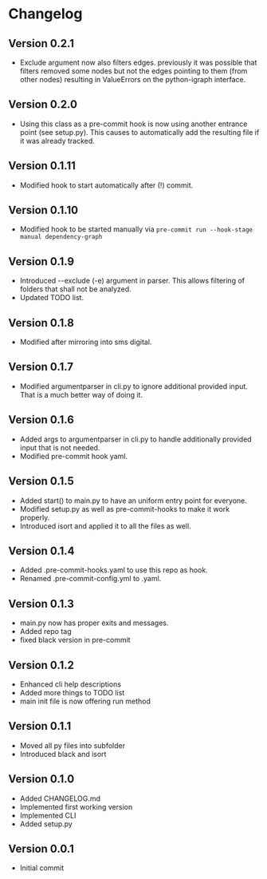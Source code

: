 Changelog
=========

Version 0.2.1
-------------
- Exclude argument now also filters edges. previously it was possible that filters removed some nodes but not the edges pointing to them (from other nodes) resulting in ValueErrors on the python-igraph interface.

Version 0.2.0
-------------
- Using this class as a pre-commit hook is now using another entrance point (see setup.py). This causes to automatically add the resulting file if it was already tracked.

Version 0.1.11
-------------
- Modified hook to start automatically after (!) commit.

Version 0.1.10
-------------
- Modified hook to be started manually via ```pre-commit run --hook-stage manual dependency-graph```

Version 0.1.9
-------------
- Introduced --exclude (-e) argument in parser. This allows filtering of folders that shall not be analyzed.
- Updated TODO list.

Version 0.1.8
-------------
- Modified after mirroring into sms digital.

Version 0.1.7
-------------
- Modified argumentparser in cli.py to ignore additional provided input. That is a much better way of doing it.

Version 0.1.6
-------------
- Added args to argumentparser in cli.py to handle additionally provided input that is not needed.
- Modified pre-commit hook yaml.

Version 0.1.5
-------------
- Added start() to main.py to have an uniform entry point for everyone.
- Modified setup.py as well as pre-commit-hooks to make it work properly.
- Introduced isort and applied it to all the files as well.

Version 0.1.4
-------------
- Added .pre-commit-hooks.yaml to use this repo as hook.
- Renamed .pre-commit-config.yml to .yaml.

Version 0.1.3
-------------
- main.py now has proper exits and messages.
- Added repo tag
- fixed black version in pre-commit

Version 0.1.2
-------------
- Enhanced cli help descriptions
- Added more things to TODO list
- main init file is now offering run method

Version 0.1.1
-------------
- Moved all py files into subfolder
- Introduced black and isort

Version 0.1.0
-------------
- Added CHANGELOG.md
- Implemented first working version
- Implemented CLI
- Added setup.py

Version 0.0.1
-------------
- Initial commit
 